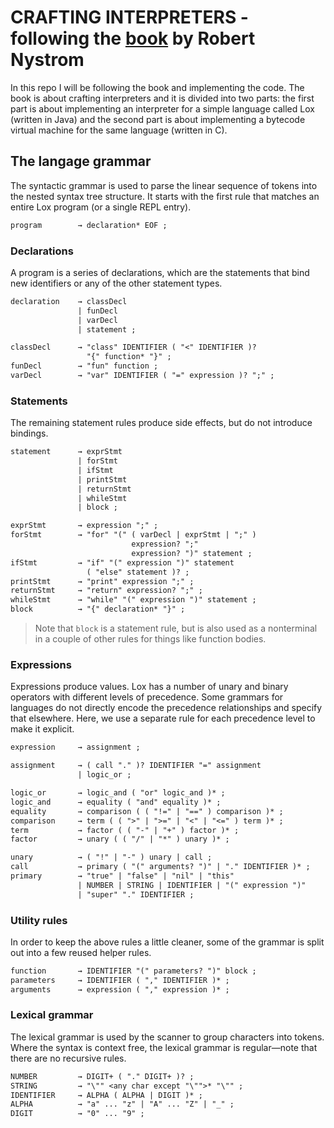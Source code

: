 # CRAFTING INTERPRETERS - following the [book](https://craftinginterpreters.com/) by Robert Nystrom

In this repo I will be following the book and implementing the code. The book is about crafting interpreters and it is divided into two parts: the first part is about implementing an interpreter for a simple language called Lox (written in Java) and the second part is about implementing a bytecode virtual machine for the same language (written in C).

## The langage grammar

The syntactic grammar is used to parse the linear sequence of tokens into the nested syntax tree structure. It starts with the first rule that matches an entire Lox program (or a single REPL entry).

```txt
program        → declaration* EOF ;
```

### Declarations

A program is a series of declarations, which are the statements that bind new identifiers or any of the other statement types.

```txt
declaration    → classDecl
               | funDecl
               | varDecl
               | statement ;

classDecl      → "class" IDENTIFIER ( "<" IDENTIFIER )?
                 "{" function* "}" ;
funDecl        → "fun" function ;
varDecl        → "var" IDENTIFIER ( "=" expression )? ";" ;
```

### Statements

The remaining statement rules produce side effects, but do not introduce bindings.

```txt
statement      → exprStmt
               | forStmt
               | ifStmt
               | printStmt
               | returnStmt
               | whileStmt
               | block ;

exprStmt       → expression ";" ;
forStmt        → "for" "(" ( varDecl | exprStmt | ";" )
                           expression? ";"
                           expression? ")" statement ;
ifStmt         → "if" "(" expression ")" statement
                 ( "else" statement )? ;
printStmt      → "print" expression ";" ;
returnStmt     → "return" expression? ";" ;
whileStmt      → "while" "(" expression ")" statement ;
block          → "{" declaration* "}" ;
```

> Note that ``block`` is a statement rule, but is also used as a nonterminal in a couple of other rules for things like function bodies.

### Expressions

Expressions produce values. Lox has a number of unary and binary operators with different levels of precedence. Some grammars for languages do not directly encode the precedence relationships and specify that elsewhere. Here, we use a separate rule for each precedence level to make it explicit.

```txt
expression     → assignment ;

assignment     → ( call "." )? IDENTIFIER "=" assignment
               | logic_or ;

logic_or       → logic_and ( "or" logic_and )* ;
logic_and      → equality ( "and" equality )* ;
equality       → comparison ( ( "!=" | "==" ) comparison )* ;
comparison     → term ( ( ">" | ">=" | "<" | "<=" ) term )* ;
term           → factor ( ( "-" | "+" ) factor )* ;
factor         → unary ( ( "/" | "*" ) unary )* ;

unary          → ( "!" | "-" ) unary | call ;
call           → primary ( "(" arguments? ")" | "." IDENTIFIER )* ;
primary        → "true" | "false" | "nil" | "this"
               | NUMBER | STRING | IDENTIFIER | "(" expression ")"
               | "super" "." IDENTIFIER ;
```

### Utility rules

In order to keep the above rules a little cleaner, some of the grammar is split out into a few reused helper rules.

```txt
function       → IDENTIFIER "(" parameters? ")" block ;
parameters     → IDENTIFIER ( "," IDENTIFIER )* ;
arguments      → expression ( "," expression )* ;
```

### Lexical grammar

The lexical grammar is used by the scanner to group characters into tokens. Where the syntax is context free, the lexical grammar is regular—note that there are no recursive rules.

```txt
NUMBER         → DIGIT+ ( "." DIGIT+ )? ;
STRING         → "\"" <any char except "\"">* "\"" ;
IDENTIFIER     → ALPHA ( ALPHA | DIGIT )* ;
ALPHA          → "a" ... "z" | "A" ... "Z" | "_" ;
DIGIT          → "0" ... "9" ;
```
